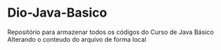 # Dio-Java-Basico
Repositório para armazenar todos os códigos do Curso de Java Básico
Alterando o conteudo do arquivo de forma local
